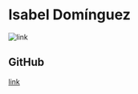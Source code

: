# Isabel Domínguez

![link](https://th.bing.com/th/id/R.dc538b365ef68041f2076bcb6ff46acc?rik=VLJ63jHTxq1OLg&riu=http%3a%2f%2f3.bp.blogspot.com%2f-KdETzPXug-k%2fU3aWPCdhTxI%2fAAAAAAAAoY4%2fZTbo9gbicOI%2fs1600%2finterestelar.jpg&ehk=S7OhAkeBkG6nQbq%2faY7mvq1OSHL09rjgW2j8wXoXFQQ%3d&risl=&pid=ImgRaw&r=0)

## GitHub 

[link](https://github.com/IsaDScmd)
